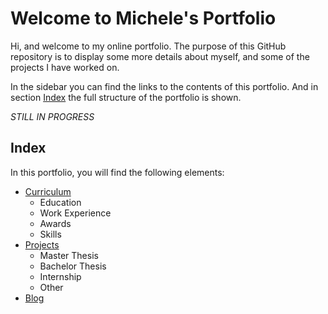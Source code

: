 # Welcome to Michele's Portfolio

Hi, and welcome to my online portfolio. The purpose of this GitHub repository is to display some more details about myself, and some of the projects I have worked on.

In the sidebar you can find the links to the contents of this portfolio. And in section [Index](https://mfacchinelli.github.io/#index) the full structure of the portfolio is shown. 

*STILL IN PROGRESS*

## Index

In this portfolio, you will find the following elements:

- [Curriculum](https://mfacchinelli.github.io/curriculum.html)
	- Education
	- Work Experience
	- Awards
	- Skills
- [Projects](https://mfacchinelli.github.io/experience.html)
	- Master Thesis
	- Bachelor Thesis
	- Internship
	- Other
- [Blog](https://mfacchinelli.github.io/blog.html)
